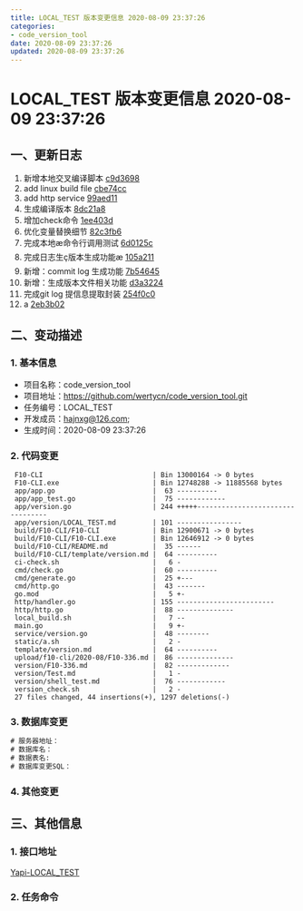 ```yaml
---
title: LOCAL_TEST 版本变更信息 2020-08-09 23:37:26
categories:
- code_version_tool
date: 2020-08-09 23:37:26
updated: 2020-08-09 23:37:26
---
```

# LOCAL_TEST 版本变更信息 2020-08-09 23:37:26

## 一、更新日志

<!--简要描述本次修改影响了哪些功能，如新增XX功能，优化XX功能的XX问题等-->

<!--以下信息提取自 Commit Log -->
1. 新增本地交叉编译脚本 [c9d3698](https://github.com/wertycn/code_version_tool/commit/c9d3698)
2. add linux build file [cbe74cc](https://github.com/wertycn/code_version_tool/commit/cbe74cc)
3. add http service [99aed11](https://github.com/wertycn/code_version_tool/commit/99aed11)
4. 生成编译版本 [8dc21a8](https://github.com/wertycn/code_version_tool/commit/8dc21a8)
5. 增加check命令 [1ee403d](https://github.com/wertycn/code_version_tool/commit/1ee403d)
6. 优化变量替换细节 [82c3fb6](https://github.com/wertycn/code_version_tool/commit/82c3fb6)
7. 完成本地æ命令行调用测试 [6d0125c](https://github.com/wertycn/code_version_tool/commit/6d0125c)
8. 完成日志生ç版本生成功能æ [105a211](https://github.com/wertycn/code_version_tool/commit/105a211)
9. 新增：commit log 生成功能 [7b54645](https://github.com/wertycn/code_version_tool/commit/7b54645)
10. 新增：生成版本文件相关功能 [d3a3224](https://github.com/wertycn/code_version_tool/commit/d3a3224)
11. 完成git log 提信息提取封装 [254f0c0](https://github.com/wertycn/code_version_tool/commit/254f0c0)
12. a [2eb3b02](https://github.com/wertycn/code_version_tool/commit/2eb3b02)


<!--more-->
## 二、变动描述

### 1. 基本信息

* 项目名称：code_version_tool
* 项目地址：https://github.com/wertycn/code_version_tool.git
* 任务编号：LOCAL_TEST
* 开发成员：hajnxg@126.com; 
* 生成时间：2020-08-09 23:37:26

### 2. 代码变更

<!--本次修改影响了哪些代码，由程序自动统计生成-->
```
 F10-CLI                           | Bin 13000164 -> 0 bytes
 F10-CLI.exe                       | Bin 12748288 -> 11885568 bytes
 app/app.go                        |  63 ----------
 app/app_test.go                   |  75 ------------
 app/version.go                    | 244 +++++---------------------------------
 app/version/LOCAL_TEST.md         | 101 ----------------
 build/F10-CLI/F10-CLI             | Bin 12900671 -> 0 bytes
 build/F10-CLI/F10-CLI.exe         | Bin 12646912 -> 0 bytes
 build/F10-CLI/README.md           |  35 ------
 build/F10-CLI/template/version.md |  64 ----------
 ci-check.sh                       |   6 -
 cmd/check.go                      |  60 ----------
 cmd/generate.go                   |  25 +---
 cmd/http.go                       |  43 -------
 go.mod                            |   5 +-
 http/handler.go                   | 155 ------------------------
 http/http.go                      |  88 --------------
 local_build.sh                    |   7 --
 main.go                           |   9 +-
 service/version.go                |  48 --------
 static/a.sh                       |   2 -
 template/version.md               |  64 ----------
 upload/f10-cli/2020-08/F10-336.md |  86 --------------
 version/F10-336.md                |  82 -------------
 version/Test.md                   |   1 -
 version/shell_test.md             |  76 ------------
 version_check.sh                  |   2 -
 27 files changed, 44 insertions(+), 1297 deletions(-)

```

### 3. 数据库变更

<!--需要对数据库做那些修改，将SQL写在下方代码区，没有写则无-->
```SQL
# 服务器地址：
# 数据库名：
# 数据表名:
# 数据库变更SQL：

```

### 4. 其他变更

<!-- 配置文件，环境变量，容器平台配置，数据更新依赖等等其他变更请记录在这里-->


## 三、其他信息

### 1. 接口地址

<!--如果接口已上传到yapi,直接填写yapi地址即可-->
[Yapi-LOCAL_TEST]()

### 2. 任务命令

<!--请输入本次功能所需脚本的执行命令-->
```shell

```

